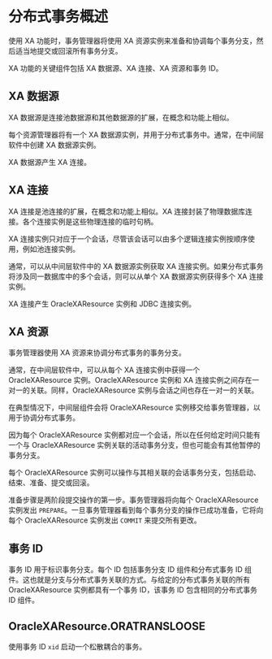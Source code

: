 # 分布式事务概述 

使用 XA 功能时，事务管理器将使用 XA 资源实例来准备和协调每个事务分支，然后适当地提交或回滚所有事务分支。

XA 功能的关键组件包括 XA 数据源、XA 连接、XA 资源和事务 ID。

## XA 数据源 


XA 数据源是连接池数据源和其他数据源的扩展，在概念和功能上相似。

每个资源管理器将有一个 XA 数据源实例，并用于分布式事务中。通常，在中间层软件中创建 XA 数据源实例。

XA 数据源产生 XA 连接。

## XA 连接 


XA 连接是池连接的扩展，在概念和功能上相似。XA 连接封装了物理数据库连接。各个连接实例是这些物理连接的临时句柄。

XA 连接实例只对应于一个会话，尽管该会话可以由多个逻辑连接实例按顺序使用，例如池连接实例。

通常，可以从中间层软件中的 XA 数据源实例获取 XA 连接实例。如果分布式事务将涉及同一数据库中的多个会话，则可以从单个 XA 数据源实例获得多个 XA 连接实例。

XA 连接产生 OracleXAResource 实例和 JDBC 连接实例。

## XA 资源 


事务管理器使用 XA 资源来协调分布式事务的事务分支。

通常，在中间层软件中，可以从每个 XA 连接实例中获得一个 OracleXAResource 实例。OracleXAResource 实例和 XA 连接实例之间存在一对一的关联。同样，OracleXAResource 实例与会话之间也存在一对一的关联。

在典型情况下，中间层组件会将 OracleXAResource 实例移交给事务管理器，以用于协调分布式事务。

因为每个 OracleXAResource 实例都对应一个会话，所以在任何给定时间只能有一个与 OracleXAResource 实例关联的活动事务分支，但也可能会有其他暂停的事务分支。

每个 OracleXAResource 实例可以操作与其相关联的会话事务分支，包括启动、结束、准备、提交或回滚。

准备步骤是两阶段提交操作的第一步。事务管理器将向每个 OracleXAResource 实例发出 `PREPARE`。一旦事务管理器看到每个事务分支的操作已成功准备，它将向每个 OracleXAResource 实例发出 `COMMIT` 来提交所有更改。

## 事务 ID 


事务 ID 用于标识事务分支。每个 ID 包括事务分支 ID 组件和分布式事务 ID 组件。这也就是分支与分布式事务关联的方式。与给定的分布式事务关联的所有 OracleXAResource 实例都具有一个事务 ID，该事务 ID 包含相同的分布式事务 ID 组件。

## OracleXAResource.ORATRANSLOOSE 


使用事务 ID `xid` 启动一个松散耦合的事务。
